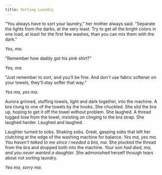 ```yaml
---
title: Sorting Laundry
---
```


"You always have to sort your laundry," her mother always said. "Separate the lights from the darks, at the very least. Try to get all the bright colors in one load, at least for the first few washes, than you can mix them with the dark."

*Yes, ma.*

"Remember how daddy got his pink shirt?"

*Yes, ma.*

"Just remember to sort, and you'll be fine. And don't use fabric softener on your towels, they'll stay softer that way."

*Yes ma, yes ma.*

Aurora grinned, stuffing towels, light and dark together, into the machine. A bra clung to one of the towels by the hooks. She chuckled. She slid the bra up, hoping to get it off the towel without problem. She laughed. A thread tugged lose from the towel, insisting on clinging to the bra strap. She laughed harder. Laughed and laughed.

Laughter turned to sobs. Shaking sobs. Great, gasping sobs that left her clutching at the edge of the washing machine for balance. *Yes ma, yes ma. You haven't talked to me since I needed a bra, ma.* She plucked the thread from the bra and dropped both into the machine. *Your son had died, ma, and you never wanted a daughter.* She admonished herself through tears about not sorting laundry.

*Yes ma, sorry ma.*
